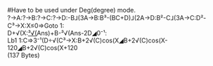 #Have to be used under Deg(degree) mode.  
?→A:?→B:?→C:?→D:-B⅃(3A→B:B³-(BC+D)⅃(2A→D:B²-C⅃(3A→C:D²-C³→X:X≤0⇒Goto 1:  
D+√(X:[³√(]()Ans)+B-³√(Ans-2D◢0⁻¹:  
Lb1 1:C⇒3⁻¹(D÷√(C³→X:B+2√(C)cos(X◢B+2√(C)cos(X-120◢B+2√(C)cos(X+120  
(137 Bytes)